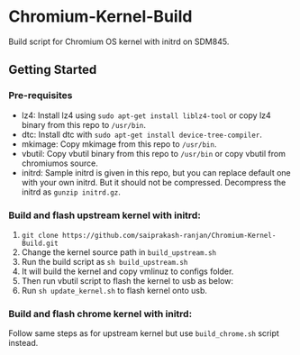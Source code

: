 # Chromium-Kernel-Build
Build script for Chromium OS kernel with initrd on SDM845.

## Getting Started

### Pre-requisites

* lz4: Install lz4 using `sudo apt-get install liblz4-tool` or copy lz4 binary from this repo to `/usr/bin`.
* dtc: Install dtc with `sudo apt-get install device-tree-compiler`.
* mkimage: Copy mkimage from this repo to `/usr/bin`.
* vbutil: Copy vbutil binary from this repo to `/usr/bin` or copy vbutil from chromiumos source.
* initrd: Sample initrd is given in this repo, but you can replace default one with your own initrd.
          But it should not be compressed. Decompress the initrd as `gunzip initrd.gz`.

### Build and flash upstream kernel with initrd:

1. `git clone https://github.com/saiprakash-ranjan/Chromium-Kernel-Build.git`
2. Change the kernel source path in `build_upstream.sh`
3. Run the build script as `sh build_upstream.sh`
4. It will build the kernel and copy vmlinuz to configs folder.
5. Then run vbutil script to flash the kernel to usb as below:
6. Run `sh update_kernel.sh` to flash kernel onto usb.

### Build and flash chrome kernel with initrd:

Follow same steps as for upstream kernel but use `build_chrome.sh` script instead.
